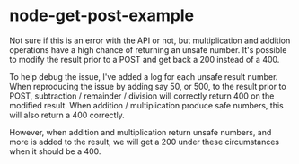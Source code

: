 # node-get-post-example

Not sure if this is an error with the API or not, but multiplication and addition
operations have a high chance of returning an unsafe number. It's possible to modify the 
result prior to a POST and get back a 200 instead of a 400.

To help debug the issue, I've added a log for each unsafe result number. When reproducing
the issue by adding say 50, or 500, to the result prior to POST, subtraction / remainder / division 
will correctly return 400 on the modified result. When addition / multiplication produce safe numbers, 
this will also return a 400 correctly. 

However, when addition and multiplication return unsafe numbers, and more is added to the result,
we will get a 200 under these circumstances when it should be a 400.